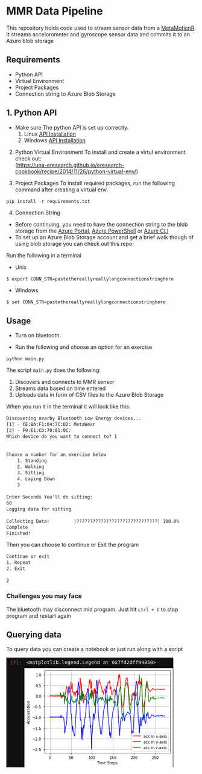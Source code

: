 # MMR Data Pipeline
This repository holds code used to stream sensor data from a [MetaMotionR](https://mbientlab.com/store/metamotionr/). It streams accelorometer and gyroscope sensor data and commits it to an Azure blob storage

## Requirements
- Python API
- Virtual Environment
- Project Packages 
- Connection string to Azure Blob Storage

## 1. Python API

- Make sure The python API is set up correctly.
    1. Linux [API Installation](https://mbientlab.com/tutorials/PyLinux.html)
    2. Windows [API Installation](https://mbientlab.com/tutorials/PyWindows.html)

2. Python Virtual Environment
To install and create a virtul environment check out:
<br> (https://uoa-eresearch.github.io/eresearch-cookbook/recipe/2014/11/26/python-virtual-env/)

3. Project Packages
To install required packages, run the following command after creating a virtual env.

```python
pip install -r requirements.txt
```
4. Connection String
- Before continuing, you need to have the connection string to the blob storage from the [Azure Portal](https://docs.microsoft.com/en-us/azure/storage/common/storage-account-create?tabs=azure-portal), [Azure PowerShell](https://docs.microsoft.com/en-us/azure/storage/common/storage-account-create?tabs=azure-powershell) or [Azure CLI](https://docs.microsoft.com/en-us/azure/storage/common/storage-account-create?tabs=azure-cli)
- To set up an Azure Blob Storage account and get a brief walk though of using blob storage you can check out this repo:


Run the following in a terminal

- Unix

```
$ export CONN_STR=pastethereallyreallylongconnectionstringhere
```
- Windows
```
$ set CONN_STR=pastethereallyreallylongconnectionstringhere
```

## Usage
- Turn on bluetooth.

- Run the following and choose an option for an exercise
```
python main.py
```
The script ```main.py``` does the following:
1. Discovers and connects to MMR sensor
2. Streams data based on time entered
3. Uploads data in form of CSV files to the Azure Blob Storage

When you run it in the terminal it will look like this:
```
Discovering nearby Bluetooth Low Energy devices...
[1] - CE:BA:F1:04:7C:D2: MetaWear
[2] - F9:E1:CD:70:81:0C:
Which device do you want to connect to? 1


Choose a number for an exercise below
    1. Standing
    2. Walking
    3. Sitting
    4. Laying Down
    3

Enter Seconds You'll do sitting:
60
Logging data for sitting

Collecting Data:         |??????????????????????????????| 100.0% Complete
Finished!
```
Then you can choose to continue or Exit the program
```
Continue or exit
1. Repeat
2. Exit

2
```


### Challenges you may face
The bluetooth may disconnect mid program. Just hit ```ctrl + C``` to stop program and restart again

## Querying data
To query data you can create a notebook or just run along with a script

![alt text](files/plot.png)